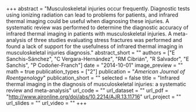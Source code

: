 +++
abstract = "Musculoskeletal injuries occur frequently. Diagnostic tests using ionizing radiation can lead to problems for patients, and infrared thermal imaging could be useful when diagnosing these injuries. A systematic review was performed to determine the diagnostic accuracy of infrared thermal imaging in patients with musculoskeletal injuries. A meta-analysis of three studies evaluating stress fractures was performed and found a lack of support for the usefulness of infrared thermal imaging in musculoskeletal injuries diagnosis."
abstract_short = ""
authors = ["E Sanchis-Sánchez", "C Vergara-Hernández", "RM Cibrián", "R Salvador", "E Sanchis", "P Codoñer-Franch"]
date = "2014-10-01"
image_preview = ""
math = true
publication_types = ["2"]
publication = "*American Journal of Roentgenology*"
publication_short = ""
selected = false
title = "Infrared thermal imaging in the diagnosis of musculoskeletal injuries: a systematic review and meta-analysis"
url_code = ""
url_dataset = ""
url_pdf = "http://www.ajronline.org/doi/abs/10.2214/AJR.13.11716"
url_project = ""
url_slides = ""
url_video = ""
+++
